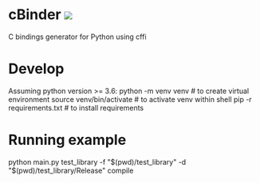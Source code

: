 # cBinder ![](https://travis-ci.org/Tetrite/cBinder.svg?branch=master)

C bindings generator for Python using cffi

# Develop
Assuming python version >= 3.6:
python -m venv venv  # to create virtual environment
source venv/bin/activate  # to activate venv within shell
pip -r requirements.txt  # to install requirements

# Running example
python main.py test_library -f "$(pwd)/test_library" -d "$(pwd)/test_library/Release" compile
